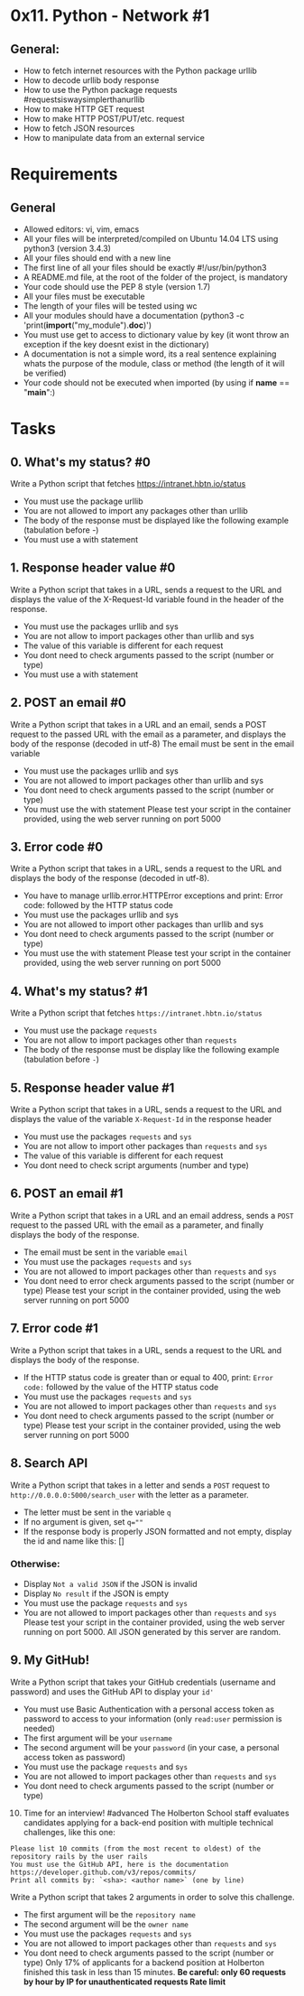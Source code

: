 # 0x11. Python - Network #1

## General:
- How to fetch internet resources with the Python package urllib
- How to decode urllib body response
- How to use the Python package requests #requestsiswaysimplerthanurllib
- How to make HTTP GET request
- How to make HTTP POST/PUT/etc. request
- How to fetch JSON resources
- How to manipulate data from an external service

# Requirements

## General
- Allowed editors: vi, vim, emacs
- All your files will be interpreted/compiled on Ubuntu 14.04 LTS using python3 (version 3.4.3)
- All your files should end with a new line
- The first line of all your files should be exactly #!/usr/bin/python3
- A README.md file, at the root of the folder of the project, is mandatory
- Your code should use the PEP 8 style (version 1.7)
- All your files must be executable
- The length of your files will be tested using wc
- All your modules should have a documentation (python3 -c 'print(__import__("my_module").__doc__)')
- You must use get to access to dictionary value by key (it wont throw an exception if the key doesnt exist in the dictionary)
- A documentation is not a simple word, its a real sentence explaining whats the purpose of the module, class or method (the length of it will be verified)
- Your code should not be executed when imported (by using if __name__ == "__main__":)

# Tasks

## 0. What's my status? #0

Write a Python script that fetches https://intranet.hbtn.io/status
- You must use the package urllib
- You are not allowed to import any packages other than urllib
- The body of the response must be displayed like the following example (tabulation before -)
- You must use a with statement

## 1. Response header value #0

Write a Python script that takes in a URL, sends a request to the URL and displays the value of the X-Request-Id variable found in the header of the response.
- You must use the packages urllib and sys
- You are not allow to import packages other than urllib and sys
- The value of this variable is different for each request
- You dont need to check arguments passed to the script (number or type)
- You must use a with statement

## 2. POST an email #0

Write a Python script that takes in a URL and an email, sends a POST request to the passed URL with the email as a parameter, and displays the body of the response (decoded in utf-8)
The email must be sent in the email variable
- You must use the packages urllib and sys
- You are not allowed to import packages other than urllib and sys
- You dont need to check arguments passed to the script (number or type)
- You must use the with statement
Please test your script in the container provided, using the web server running on port 5000

## 3. Error code #0

Write a Python script that takes in a URL, sends a request to the URL and displays the body of the response (decoded in utf-8).
- You have to manage urllib.error.HTTPError exceptions and print: Error code: followed by the HTTP status code
- You must use the packages urllib and sys
- You are not allowed to import other packages than urllib and sys
- You dont need to check arguments passed to the script (number or type)
- You must use the with statement
Please test your script in the container provided, using the web server running on port 5000

## 4. What's my status? #1
Write a Python script that fetches `https://intranet.hbtn.io/status`
- You must use the package `requests`
- You are not allow to import packages other than `requests`
- The body of the response must be display like the following example (tabulation before `-`)

## 5. Response header value #1

Write a Python script that takes in a URL, sends a request to the URL and displays the value of the variable `X-Request-Id` in the response header
- You must use the packages `requests` and `sys`
- You are not allow to import other packages than `requests` and `sys`
- The value of this variable is different for each request
- You dont need to check script arguments (number and type)

## 6. POST an email #1

Write a Python script that takes in a URL and an email address, sends a `POST` request to the passed URL with the email as a parameter, and finally displays the body of the response.
- The email must be sent in the variable `email`
- You must use the packages `requests` and `sys`
- You are not allowed to import packages other than `requests` and `sys`
- You dont need to error check arguments passed to the script (number or type)
Please test your script in the container provided, using the web server running on port 5000

## 7. Error code #1

Write a Python script that takes in a URL, sends a request to the URL and displays the body of the response.
- If the HTTP status code is greater than or equal to 400, print: `Error code:` followed by the value of the HTTP status code
- You must use the packages `requests` and `sys`
- You are not allowed to import packages other than `requests` and `sys`
- You dont need to check arguments passed to the script (number or type)
Please test your script in the container provided, using the web server running on port 5000

## 8. Search API

Write a Python script that takes in a letter and sends a `POST` request to `http://0.0.0.0:5000/search_user` with the letter as a parameter.
- The letter must be sent in the variable `q`
- If no argument is given, set `q=""`
- If the response body is properly JSON formatted and not empty, display the id and name like this: [<id>] <name>
### Otherwise:
- Display `Not a valid JSON` if the JSON is invalid
- Display `No result` if the JSON is empty
- You must use the package `requests` and `sys`
- You are not allowed to import packages other than `requests` and `sys`
Please test your script in the container provided, using the web server running on port 5000. All JSON generated by this server are random.

## 9. My GitHub!

Write a Python script that takes your GitHub credentials (username and password) and uses the GitHub API to display your `id'`
- You must use Basic Authentication with a personal access token as password to access to your information (only `read:user` permission is needed)
- The first argument will be your `username`
- The second argument will be your `password` (in your case, a personal access token as password)
- You must use the package `requests` and s`ys`
- You are not allowed to import packages other than `requests` and `sys`
- You dont need to check arguments passed to the script (number or type)

10. Time for an interview!
#advanced
The Holberton School staff evaluates candidates applying for a back-end position with multiple technical challenges, like this one:
```
Please list 10 commits (from the most recent to oldest) of the repository rails by the user rails
You must use the GitHub API, here is the documentation https://developer.github.com/v3/repos/commits/
Print all commits by: `<sha>: <author name>` (one by line)
```
Write a Python script that takes 2 arguments in order to solve this challenge.
- The first argument will be the `repository name`
- The second argument will be the `owner name`
- You must use the packages `requests` and `sys`
- You are not allowed to import packages other than `requests` and `sys`
- You dont need to check arguments passed to the script (number or type)
Only 17% of applicants for a backend position at Holberton finished this task in less than 15 minutes.
**Be careful: only 60 requests by hour by IP for unauthenticated requests Rate limit**
